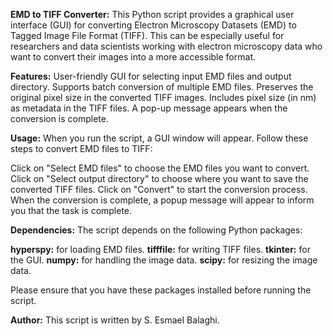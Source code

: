**EMD to TIFF Converter:**
This Python script provides a graphical user interface (GUI) for converting Electron Microscopy Datasets (EMD) to Tagged Image File Format (TIFF). This can be especially useful for researchers and data scientists working with electron microscopy data who want to convert their images into a more accessible format.

**Features:**
User-friendly GUI for selecting input EMD files and output directory.
Supports batch conversion of multiple EMD files.
Preserves the original pixel size in the converted TIFF images.
Includes pixel size (in nm) as metadata in the TIFF files.
A pop-up message appears when the conversion is complete.

**Usage:**
When you run the script, a GUI window will appear. Follow these steps to convert EMD files to TIFF:

Click on "Select EMD files" to choose the EMD files you want to convert.
Click on "Select output directory" to choose where you want to save the converted TIFF files.
Click on "Convert" to start the conversion process.
When the conversion is complete, a popup message will appear to inform you that the task is complete.

**Dependencies:**
The script depends on the following Python packages:

**hyperspy:** for loading EMD files.
**tifffile:** for writing TIFF files.
**tkinter:** for the GUI.
**numpy:** for handling the image data.
**scipy:** for resizing the image data.

Please ensure that you have these packages installed before running the script.

**Author:**
This script is written by S. Esmael Balaghi.
